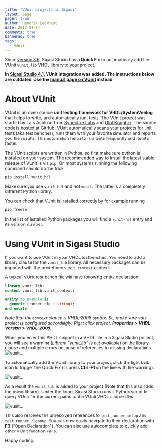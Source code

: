 ```yaml
---
title: "VUnit projects in Sigasi"
layout: page 
pager: true
author: Hendrik Eeckhaut
date: 2017-09-14
comments: true
bannerad: true
tags:
  - VUnit
---
```


Since [version 3.6](/releasenotes/sigasi-3.06), Sigasi Studio has a **Quick Fix** to automatically add the VUnit `vunit_lib` VHDL library to your project.

<strong>In [Sigasi Studio 4.1](/releasenotes/sigasi-4.01), VUnit Integration was added.
The instructions below are outdated. Use the [manual page on VUnit](/manual/vunit) instead.</strong>

# About VUnit

VUnit is an open source **unit testing framework for VHDL/SystemVerilog** that helps to write, and automatically run, tests. 
The VUnit project was started by Lars Asplund from [Synective Labs](http://www.synective.se) and [Olof Kraigher](https://github.com/kraigher). The source code is hosted at [GitHub](https://github.com/VUnit/vunit).
VUnit automatically scans your projects for unit tests (aka test benches), runs them with your favorite simulator and reports you the results.
This automation helps to run tests frequently and iterate faster.

The VUnit scripts are written in Python, so first make sure python is installed on your system. The recommended way to install the latest stable release of VUnit is via `pip`. On most systems running the following command should do the trick:
```sh
pip install vunit_hdl
```
Make sure you use `vunit_hdl` and not `vunit`. The latter is a completely different Python library.

You can check that VUnit is installed correctly by for example running:
```sh
pip freeze
```
In the list of installed Python packages you will find a `vunit-hdl` entry and its version number.


# Using VUnit in Sigasi Studio

If you want to use VUnit in your VHDL testbenches. You need to add a library clause for the `vunit_lib` library. All necessary packages can be imported with the predefined `vunit_context` context.

A typical VUnit test bench file will have following entity declaration:
```vhdl
library vunit_lib;
context vunit_lib.vunit_context;

entity tb_example is
  generic (runner_cfg : string);
end entity;
```
*Note that the `context` clause is VHDL-2008 syntax. So, make sure your project is configured accordingly: Right click project, **Properties > VHDL Version > VHDL-2008**.*

When you enter this VHDL snippet in a VHDL file in a Sigasi Studio project, you will see a warning (*Library "vunit\_lib" is not available*) on the library clause and multiple errors because of references to missing declarations.
![vunit...](/img/tech/vunit/before.png)

To automatically add the VUnit library to your project, click the light bulb icon to trigger the Quick Fix (or press **Ctrl-F1** on the line with the warning).

![vunit...](/img/tech/vunit/quickfix.png)

As a result the `vunit_lib` is added to your project (Note that this also adds the `osvvm` library). Under the hood, Sigasi Studio runs a Python script to query VUnit for the correct paths to the VUnit VHDL source files.

![vunit...](/img/tech/vunit/after.png)

This also resolves the unresolved references to `test_runner_setup` and `test_runner_cleanup`. You can now easily navigate to their declaration with **F3** ("Open Declaration"). You can also use autocomplete to quickly add other VUnit function calls.

Happy coding.



